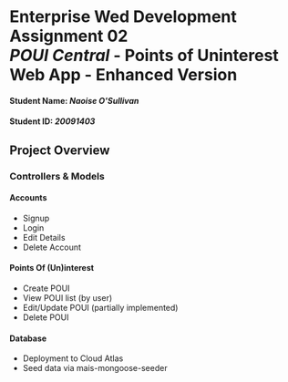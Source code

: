 # Enterprise Wed Development Assignment 02 </br> *POUI Central* - Points of Uninterest Web App - Enhanced Version
#### Student Name: *Naoise O'Sullivan*
#### Student ID: *20091403*

## Project Overview


### Controllers & Models

#### Accounts
* Signup
* Login
* Edit Details
* Delete Account

#### Points Of (Un)interest
* Create POUI
* View POUI list (by user)
* Edit/Update POUI (partially implemented)
* Delete POUI

#### Database
* Deployment to Cloud Atlas
* Seed data via mais-mongoose-seeder